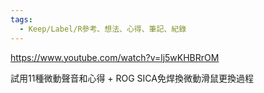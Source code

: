```yaml
---
tags:
  - Keep/Label/R參考、想法、心得、筆記、紀錄
---
```


https://www.youtube.com/watch?v=lj5wKHBRrOM

試用11種微動聲音和心得 + ROG SICA免焊換微動滑鼠更換過程